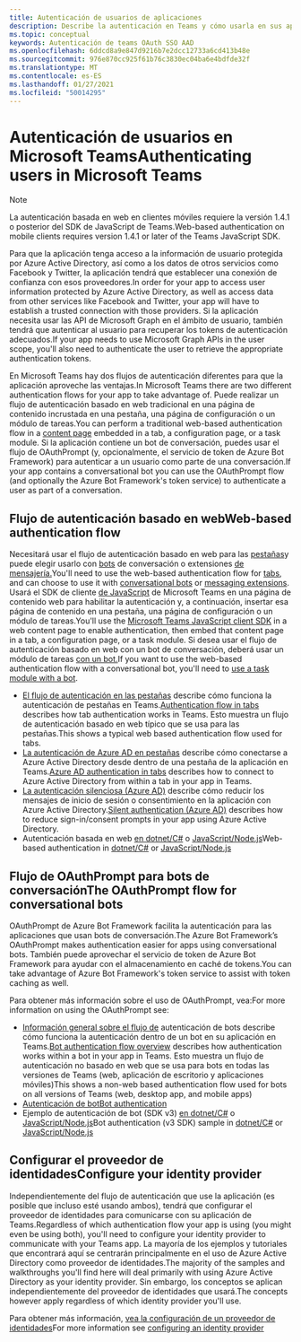 ```yaml
---
title: Autenticación de usuarios de aplicaciones
description: Describe la autenticación en Teams y cómo usarla en sus aplicaciones
ms.topic: conceptual
keywords: Autenticación de teams OAuth SSO AAD
ms.openlocfilehash: 6ddcd8a9e847d9216b7e2dcc12733a6cd413b48e
ms.sourcegitcommit: 976e870cc925f61b76c3830ec04ba6e4bdfde32f
ms.translationtype: MT
ms.contentlocale: es-ES
ms.lasthandoff: 01/27/2021
ms.locfileid: "50014295"
---
```

# <a name="authenticating-users-in-microsoft-teams"></a><span data-ttu-id="d2358-104">Autenticación de usuarios en Microsoft Teams</span><span class="sxs-lookup"><span data-stu-id="d2358-104">Authenticating users in Microsoft Teams</span></span>

> [!Note]
> <span data-ttu-id="d2358-105">La autenticación basada en web en clientes móviles requiere la versión 1.4.1 o posterior del SDK de JavaScript de Teams.</span><span class="sxs-lookup"><span data-stu-id="d2358-105">Web-based authentication on mobile clients requires version 1.4.1 or later of the Teams JavaScript SDK.</span></span>

<span data-ttu-id="d2358-106">Para que la aplicación tenga acceso a la información de usuario protegida por Azure Active Directory, así como a los datos de otros servicios como Facebook y Twitter, la aplicación tendrá que establecer una conexión de confianza con esos proveedores.</span><span class="sxs-lookup"><span data-stu-id="d2358-106">In order for your app to access user information protected by Azure Active Directory, as well as access data from other services like Facebook and Twitter, your app will have to establish a trusted connection with those providers.</span></span> <span data-ttu-id="d2358-107">Si la aplicación necesita usar las API de Microsoft Graph en el ámbito de usuario, también tendrá que autenticar al usuario para recuperar los tokens de autenticación adecuados.</span><span class="sxs-lookup"><span data-stu-id="d2358-107">If your app needs to use Microsoft Graph APIs in the user scope, you'll also need to authenticate the user to retrieve the appropriate authentication tokens.</span></span>

<span data-ttu-id="d2358-108">En Microsoft Teams hay dos flujos de autenticación diferentes para que la aplicación aproveche las ventajas.</span><span class="sxs-lookup"><span data-stu-id="d2358-108">In Microsoft Teams there are two different authentication flows for your app to take advantage of.</span></span> <span data-ttu-id="d2358-109">Puede realizar un flujo de autenticación [](~/tabs/how-to/create-tab-pages/content-page.md) basado en web tradicional en una página de contenido incrustada en una pestaña, una página de configuración o un módulo de tareas.</span><span class="sxs-lookup"><span data-stu-id="d2358-109">You can perform a traditional web-based authentication flow in a [content page](~/tabs/how-to/create-tab-pages/content-page.md) embedded in a tab, a configuration page, or a task module.</span></span> <span data-ttu-id="d2358-110">Si la aplicación contiene un bot de conversación, puedes usar el flujo de OAuthPrompt (y, opcionalmente, el servicio de token de Azure Bot Framework) para autenticar a un usuario como parte de una conversación.</span><span class="sxs-lookup"><span data-stu-id="d2358-110">If your app contains a conversational bot you can use the OAuthPrompt flow (and optionally the Azure Bot Framework's token service) to authenticate a user as part of a conversation.</span></span>

## <a name="web-based-authentication-flow"></a><span data-ttu-id="d2358-111">Flujo de autenticación basado en web</span><span class="sxs-lookup"><span data-stu-id="d2358-111">Web-based authentication flow</span></span>

<span data-ttu-id="d2358-112">Necesitará usar el flujo de autenticación basado en web para las [pestañas](~/tabs/what-are-tabs.md)y puede elegir usarlo con [bots](~/bots/what-are-bots.md) de conversación o extensiones [de mensajería.](~/messaging-extensions/what-are-messaging-extensions.md)</span><span class="sxs-lookup"><span data-stu-id="d2358-112">You'll need to use the web-based authentication flow for [tabs](~/tabs/what-are-tabs.md), and can choose to use it with [conversational bots](~/bots/what-are-bots.md) or [messaging extensions](~/messaging-extensions/what-are-messaging-extensions.md).</span></span> <span data-ttu-id="d2358-113">Usará el SDK de cliente [de JavaScript](/javascript/api/overview/msteams-client) de Microsoft Teams en una página de contenido web para habilitar la autenticación y, a continuación, insertar esa página de contenido en una pestaña, una página de configuración o un módulo de tareas.</span><span class="sxs-lookup"><span data-stu-id="d2358-113">You'll use the [Microsoft Teams JavaScript client SDK](/javascript/api/overview/msteams-client) in a web content page to enable authentication, then embed that content page in a tab, a configuration page, or a task module.</span></span> <span data-ttu-id="d2358-114">Si desea usar el flujo de autenticación basado en web con un bot de conversación, deberá usar un módulo de tareas [con un bot.](~/task-modules-and-cards/task-modules/task-modules-bots.md)</span><span class="sxs-lookup"><span data-stu-id="d2358-114">If you want to use the web-based authentication flow with a conversational bot, you'll need to [use a task module with a bot](~/task-modules-and-cards/task-modules/task-modules-bots.md).</span></span>

* <span data-ttu-id="d2358-115">[El flujo de autenticación en las pestañas](~/tabs/how-to/authentication/auth-flow-tab.md) describe cómo funciona la autenticación de pestañas en Teams.</span><span class="sxs-lookup"><span data-stu-id="d2358-115">[Authentication flow in tabs](~/tabs/how-to/authentication/auth-flow-tab.md) describes how tab authentication works in Teams.</span></span> <span data-ttu-id="d2358-116">Esto muestra un flujo de autenticación basado en web típico que se usa para las pestañas.</span><span class="sxs-lookup"><span data-stu-id="d2358-116">This shows a typical web based authentication flow used for tabs.</span></span>
* <span data-ttu-id="d2358-117">[La autenticación de Azure AD en pestañas](~/tabs/how-to/authentication/auth-tab-AAD.md) describe cómo conectarse a Azure Active Directory desde dentro de una pestaña de la aplicación en Teams.</span><span class="sxs-lookup"><span data-stu-id="d2358-117">[Azure AD authentication in tabs](~/tabs/how-to/authentication/auth-tab-AAD.md) describes how to connect to Azure Active Directory from within a tab in your app in Teams.</span></span>
* <span data-ttu-id="d2358-118">[La autenticación silenciosa (Azure AD)](~/tabs/how-to/authentication/auth-silent-AAD.md) describe cómo reducir los mensajes de inicio de sesión o consentimiento en la aplicación con Azure Active Directory.</span><span class="sxs-lookup"><span data-stu-id="d2358-118">[Silent authentication (Azure AD)](~/tabs/how-to/authentication/auth-silent-AAD.md) describes how to reduce sign-in/consent prompts in your app using Azure Active Directory.</span></span>
* <span data-ttu-id="d2358-119">Autenticación basada en web [en dotnet/C#](https://github.com/OfficeDev/microsoft-teams-sample-complete-csharp) o [JavaScript/Node.js](https://github.com/OfficeDev/microsoft-teams-sample-complete-node)</span><span class="sxs-lookup"><span data-stu-id="d2358-119">Web-based authentication in [dotnet/C#](https://github.com/OfficeDev/microsoft-teams-sample-complete-csharp) or [JavaScript/Node.js](https://github.com/OfficeDev/microsoft-teams-sample-complete-node)</span></span>

## <a name="the-oauthprompt-flow-for-conversational-bots"></a><span data-ttu-id="d2358-120">Flujo de OAuthPrompt para bots de conversación</span><span class="sxs-lookup"><span data-stu-id="d2358-120">The OAuthPrompt flow for conversational bots</span></span>

<span data-ttu-id="d2358-121">OAuthPrompt de Azure Bot Framework facilita la autenticación para las aplicaciones que usan bots de conversación.</span><span class="sxs-lookup"><span data-stu-id="d2358-121">The Azure Bot Framework’s OAuthPrompt makes authentication easier for apps using conversational bots.</span></span> <span data-ttu-id="d2358-122">También puede aprovechar el servicio de token de Azure Bot Framework para ayudar con el almacenamiento en caché de tokens.</span><span class="sxs-lookup"><span data-stu-id="d2358-122">You can take advantage of Azure Bot Framework's token service to assist with token caching as well.</span></span>

<span data-ttu-id="d2358-123">Para obtener más información sobre el uso de OAuthPrompt, vea:</span><span class="sxs-lookup"><span data-stu-id="d2358-123">For more information on using the OAuthPrompt see:</span></span>

* <span data-ttu-id="d2358-124">[Información general sobre el flujo de](~/bots/how-to/authentication/auth-flow-bot.md) autenticación de bots describe cómo funciona la autenticación dentro de un bot en su aplicación en Teams.</span><span class="sxs-lookup"><span data-stu-id="d2358-124">[Bot authentication flow overview](~/bots/how-to/authentication/auth-flow-bot.md) describes how authentication works within a bot in your app in Teams.</span></span> <span data-ttu-id="d2358-125">Esto muestra un flujo de autenticación no basado en web que se usa para bots en todas las versiones de Teams (web, aplicación de escritorio y aplicaciones móviles)</span><span class="sxs-lookup"><span data-stu-id="d2358-125">This shows a non-web based authentication flow used for bots on all versions of Teams (web, desktop app, and mobile apps)</span></span>
* [<span data-ttu-id="d2358-126">Autenticación de bot</span><span class="sxs-lookup"><span data-stu-id="d2358-126">Bot authentication</span></span>](~/bots/how-to/authentication/add-authentication.md)
* <span data-ttu-id="d2358-127">Ejemplo de autenticación de bot (SDK v3) [en dotnet/C#](https://github.com/microsoft/BotBuilder-Samples/tree/master/samples/csharp_dotnetcore/46.teams-auth) o [JavaScript/Node.js](https://github.com/microsoft/BotBuilder-Samples/tree/master/samples/javascript_nodejs/46.teams-auth)</span><span class="sxs-lookup"><span data-stu-id="d2358-127">Bot authentication (v3 SDK) sample in [dotnet/C#](https://github.com/microsoft/BotBuilder-Samples/tree/master/samples/csharp_dotnetcore/46.teams-auth) or [JavaScript/Node.js](https://github.com/microsoft/BotBuilder-Samples/tree/master/samples/javascript_nodejs/46.teams-auth)</span></span>

## <a name="configure-your-identity-provider"></a><span data-ttu-id="d2358-128">Configurar el proveedor de identidades</span><span class="sxs-lookup"><span data-stu-id="d2358-128">Configure your identity provider</span></span>

<span data-ttu-id="d2358-129">Independientemente del flujo de autenticación que use la aplicación (es posible que incluso esté usando ambos), tendrá que configurar el proveedor de identidades para comunicarse con su aplicación de Teams.</span><span class="sxs-lookup"><span data-stu-id="d2358-129">Regardless of which authentication flow your app is using (you might even be using both), you'll need to configure your identity provider to communicate with your Teams app.</span></span> <span data-ttu-id="d2358-130">La mayoría de los ejemplos y tutoriales que encontrará aquí se centrarán principalmente en el uso de Azure Active Directory como proveedor de identidades.</span><span class="sxs-lookup"><span data-stu-id="d2358-130">The majority of the samples and walkthroughs you'll find here will deal primarily with using Azure Active Directory as your identity provider.</span></span> <span data-ttu-id="d2358-131">Sin embargo, los conceptos se aplican independientemente del proveedor de identidades que usará.</span><span class="sxs-lookup"><span data-stu-id="d2358-131">The concepts however apply regardless of which identity provider you'll use.</span></span>

<span data-ttu-id="d2358-132">Para obtener más información, [vea la configuración de un proveedor de identidades](~/concepts/authentication/configure-identity-provider.md)</span><span class="sxs-lookup"><span data-stu-id="d2358-132">For more information see [configuring an identity provider](~/concepts/authentication/configure-identity-provider.md)</span></span>
